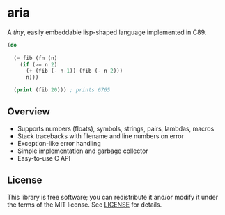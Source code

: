 # aria
A *tiny*, easily embeddable lisp-shaped language implemented in C89.

```lisp
(do
  
  (= fib (fn (n)
    (if (>= n 2)
      (+ (fib (- n 1)) (fib (- n 2)))
      n)))

  (print (fib 20))) ; prints 6765
```


## Overview
* Supports numbers (floats), symbols, strings, pairs, lambdas, macros
* Stack tracebacks with filename and line numbers on error
* Exception-like error handling
* Simple implementation and garbage collector
* Easy-to-use C API


## License
This library is free software; you can redistribute it and/or modify it under
the terms of the MIT license. See [LICENSE](LICENSE) for details.
